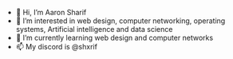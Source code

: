 - 👋 Hi, I’m Aaron Sharif
- 👀 I’m interested in web design, computer networking, operating systems, Artificial intelligence and data science
- 🌱 I’m currently learning web design and computer networks
- 📫 My discord is @shxrif

